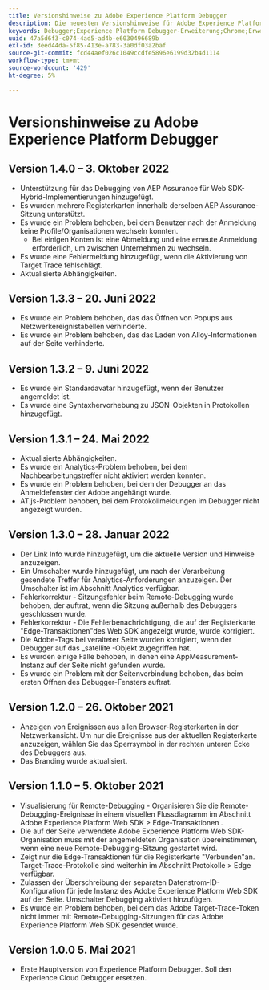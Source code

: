 ```yaml
---
title: Versionshinweise zu Adobe Experience Platform Debugger
description: Die neuesten Versionshinweise für Adobe Experience Platform Debugger.
keywords: Debugger;Experience Platform Debugger-Erweiterung;Chrome;Erweiterung;Versionshinweise
uuid: 47a5d6f3-c074-4ad5-ad4b-e6030496689b
exl-id: 3eed44da-5f85-413e-a783-3a0df03a2baf
source-git-commit: fcd44aef026c1049ccdfe5896e6199d32b4d1114
workflow-type: tm+mt
source-wordcount: '429'
ht-degree: 5%

---
```


# Versionshinweise zu Adobe Experience Platform Debugger

## Version 1.4.0 – 3. Oktober 2022

* Unterstützung für das Debugging von AEP Assurance für Web SDK-Hybrid-Implementierungen hinzugefügt.
* Es wurden mehrere Registerkarten innerhalb derselben AEP Assurance-Sitzung unterstützt.
* Es wurde ein Problem behoben, bei dem Benutzer nach der Anmeldung keine Profile/Organisationen wechseln konnten.
   * Bei einigen Konten ist eine Abmeldung und eine erneute Anmeldung erforderlich, um zwischen Unternehmen zu wechseln.
* Es wurde eine Fehlermeldung hinzugefügt, wenn die Aktivierung von Target Trace fehlschlägt.
* Aktualisierte Abhängigkeiten.

## Version 1.3.3 – 20. Juni 2022

* Es wurde ein Problem behoben, das das Öffnen von Popups aus Netzwerkereignistabellen verhinderte.
* Es wurde ein Problem behoben, das das Laden von Alloy-Informationen auf der Seite verhinderte.

## Version 1.3.2 – 9. Juni 2022

* Es wurde ein Standardavatar hinzugefügt, wenn der Benutzer angemeldet ist.
* Es wurde eine Syntaxhervorhebung zu JSON-Objekten in Protokollen hinzugefügt.

## Version 1.3.1 – 24. Mai 2022

* Aktualisierte Abhängigkeiten.
* Es wurde ein Analytics-Problem behoben, bei dem Nachbearbeitungstreffer nicht aktiviert werden konnten.
* Es wurde ein Problem behoben, bei dem der Debugger an das Anmeldefenster der Adobe angehängt wurde.
* AT.js-Problem behoben, bei dem Protokollmeldungen im Debugger nicht angezeigt wurden.

## Version 1.3.0 – 28. Januar 2022

* Der Link Info wurde hinzugefügt, um die aktuelle Version und Hinweise anzuzeigen.
* Ein Umschalter wurde hinzugefügt, um nach der Verarbeitung gesendete Treffer für Analytics-Anforderungen anzuzeigen. Der Umschalter ist im Abschnitt Analytics verfügbar.
* Fehlerkorrektur - Sitzungsfehler beim Remote-Debugging wurde behoben, der auftrat, wenn die Sitzung außerhalb des Debuggers geschlossen wurde.
* Fehlerkorrektur - Die Fehlerbenachrichtigung, die auf der Registerkarte &quot;Edge-Transaktionen&quot;des Web SDK angezeigt wurde, wurde korrigiert.
* Die Adobe-Tags bei veralteter Seite wurden korrigiert, wenn der Debugger auf das _satellite -Objekt zugegriffen hat.
* Es wurden einige Fälle behoben, in denen eine AppMeasurement-Instanz auf der Seite nicht gefunden wurde.
* Es wurde ein Problem mit der Seitenverbindung behoben, das beim ersten Öffnen des Debugger-Fensters auftrat.

## Version 1.2.0 – 26. Oktober 2021

* Anzeigen von Ereignissen aus allen Browser-Registerkarten in der Netzwerkansicht. Um nur die Ereignisse aus der aktuellen Registerkarte anzuzeigen, wählen Sie das Sperrsymbol in der rechten unteren Ecke des Debuggers aus.
* Das Branding wurde aktualisiert.

## Version 1.1.0 – 5. Oktober 2021

* Visualisierung für Remote-Debugging - Organisieren Sie die Remote-Debugging-Ereignisse in einem visuellen Flussdiagramm im Abschnitt Adobe Experience Platform Web SDK > Edge-Transaktionen .
* Die auf der Seite verwendete Adobe Experience Platform Web SDK-Organisation muss mit der angemeldeten Organisation übereinstimmen, wenn eine neue Remote-Debugging-Sitzung gestartet wird.
* Zeigt nur die Edge-Transaktionen für die Registerkarte &quot;Verbunden&quot;an. Target-Trace-Protokolle sind weiterhin im Abschnitt Protokolle > Edge verfügbar.
* Zulassen der Überschreibung der separaten Datenstrom-ID-Konfiguration für jede Instanz des Adobe Experience Platform Web SDK auf der Seite. Umschalter Debugging aktiviert hinzufügen.
* Es wurde ein Problem behoben, bei dem das Adobe Target-Trace-Token nicht immer mit Remote-Debugging-Sitzungen für das Adobe Experience Platform Web SDK gesendet wurde.

## Version 1.0.0 5. Mai 2021

* Erste Hauptversion von Experience Platform Debugger. Soll den Experience Cloud Debugger ersetzen.
